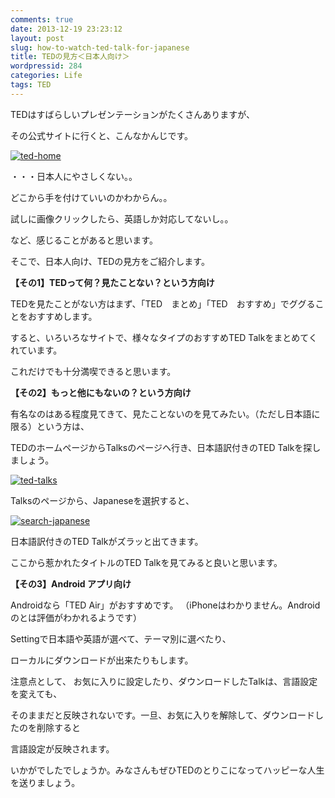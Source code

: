```yaml
---
comments: true
date: 2013-12-19 23:23:12
layout: post
slug: how-to-watch-ted-talk-for-japanese
title: TEDの見方＜日本人向け＞
wordpressid: 284
categories: Life
tags: TED
---
```


TEDはすばらしいプレゼンテーションがたくさんありますが、

その公式サイトに行くと、こんなかんじです。

[![ted-home](http://www.imokuri123.com/blog/wp-content/uploads/2013/12/ted-home_01.jpg)](http://www.imokuri123.com/blog/wp-content/uploads/2013/12/ted-home_01.jpg)

・・・日本人にやさしくない。。

どこから手を付けていいのかわからん。。

試しに画像クリックしたら、英語しか対応してないし。。

など、感じることがあると思います。

そこで、日本人向け、TEDの見方をご紹介します。

<!-- more -->



**【その1】TEDって何？見たことない？という方向け**

TEDを見たことがない方はまず、「TED　まとめ」「TED　おすすめ」でググることをおすすめします。

すると、いろいろなサイトで、様々なタイプのおすすめTED Talkをまとめてくれています。

これだけでも十分満喫できると思います。



**【その2】もっと他にもないの？という方向け**

有名なのはある程度見てきて、見たことないのを見てみたい。（ただし日本語に限る）という方は、

TEDのホームページからTalksのページヘ行き、日本語訳付きのTED Talkを探しましょう。

[![ted-talks](http://www.imokuri123.com/blog/wp-content/uploads/2013/12/ted-talks-6.jpg)](http://www.imokuri123.com/blog/wp-content/uploads/2013/12/ted-talks-6.jpg)

Talksのページから、Japaneseを選択すると、

[![search-japanese](http://www.imokuri123.com/blog/wp-content/uploads/2013/12/search-japanese_3.jpg)](http://www.imokuri123.com/blog/wp-content/uploads/2013/12/search-japanese_3.jpg)

日本語訳付きのTED Talkがズラッと出てきます。

ここから惹かれたタイトルのTED Talkを見てみると良いと思います。



**【その3】Android アプリ向け**

Androidなら「TED Air」がおすすめです。
（iPhoneはわかりません。Androidのとは評価がわかれるようです）

Settingで日本語や英語が選べて、テーマ別に選べたり、

ローカルにダウンロードが出来たりもします。



注意点として、 お気に入りに設定したり、ダウンロードしたTalkは、言語設定を変えても、

そのままだと反映されないです。一旦、お気に入りを解除して、ダウンロードしたのを削除すると

言語設定が反映されます。



いかがでしたでしょうか。みなさんもぜひTEDのとりこになってハッピーな人生を送りましょう。

